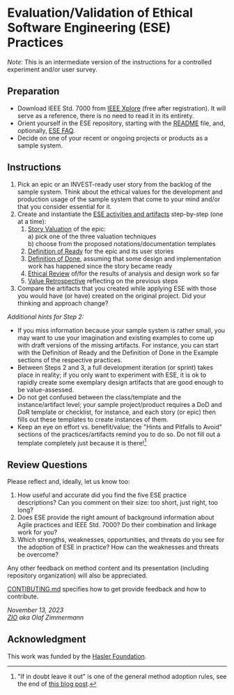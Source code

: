 # Evaluation/Validation of Ethical Software Engineering (ESE) Practices

*Note:* This is an intermediate version of the instructions for a controlled experiment and/or user survey.

## Preparation

* Download IEEE Std. 7000 from [IEEE Xplore](https://ieeexplore.ieee.org/document/9536679) (free after registration). It will serve as a reference, there is no need to read it in its entirety.
* Orient yourself in the ESE repository, starting with the [README](/README.md) file, and, optionally, [ESE FAQ](/ESE-FAQ.md).
* Decide on one of your recent or ongoing projects or products as a sample system.


## Instructions

1. Pick an epic or an INVEST-ready user story from the backlog of the sample system. Think about the ethical values for the development and production usage of the sample system that come to your mind and/or that you consider essential for it.   
2. Create and instantiate the [ESE activities and artifacts](/practices/README.md) step-by-step (one at a time):
    1. [Story Valuation](/practices/ESE-StoryValuation.md) of the epic:  
        a) pick one of the three valuation techniques  
        b) choose from the proposed notations/documentation templates  
    2. [Definition of Ready](/practices/ESE-DefinitionOfReady.md) for the epic and its user stories
    3. [Definition of Done](/practices/ESE-DefinitionOfDone.md), assuming that some design and implementation work has happened since the story became ready
    4. [Ethical Review](/practices/ESE-EthicalReview.md) of/for the results of analysis and design work so far
    5. [Value Retrospective](/practices/ESE-ValueRetrospective.md) reflecting on the previous steps 
3. Compare the artifacts that you created while applying ESE with those you would have (or have) created on the original project. Did your thinking and approach change?

*Additional hints for Step 2:* 

* If you miss information because your sample system is rather small, you may want to use your imagination and existing examples to come up with draft versions of the missing artifacts. For instance, you can start with the Definition of Ready and the Definition of Done in the Example sections of the respective practices. 
* Between Steps 2 and 3, a full development iteration (or sprint) takes place in reality; if you only want to experiment with ESE, it is ok to rapidly create some exemplary design artifacts that are good enough to be value-assessed. 
* Do not get confused between the class/template and the instance/artifact level; your sample project/product requires a DoD and DoR template or checklist, for instance, and each story (or epic) then fills out these templates to create instances of them. 
* Keep an eye on effort vs. benefit/value; the "Hints and Pitfalls to Avoid" sections of the practices/artifacts remind you to do so. Do not fill out a template completely just because it is there![^1]

[^1]: "If in doubt leave it out" is one of the general method adoption rules, see the end of [this blog post](https://ozimmer.ch/practices/2023/02/07/DesignPracticeRepositoryVersion14.html).


## Review Questions 

Please reflect and, ideally, let us know too: 

1. How useful and accurate did you find the five ESE practice descriptions? Can you comment on their size: too short, just right, too long?
2. Does ESE provide the right amount of background information about Agile practices and IEEE Std. 7000? Do their combination and linkage work for you? 
3. Which strengths, weaknesses, opportunities, and threats do you see for the adoption of ESE in practice? How can the weaknesses and threats be overcome? 

Any other feedback on method content and its presentation (including repository organization) will also be appreciated. 

[CONTIBUTING.md](/contributing/) specifies how to get provide feedback and how to contribute.

*November 13, 2023*  
*[ZIO](https://medium.com/olzzio) aka Olaf Zimmermann*


## Acknowledgment

This work was funded by the [Hasler Foundation](https://haslerstiftung.ch/en/welcome-to-the-hasler-foundation/).
